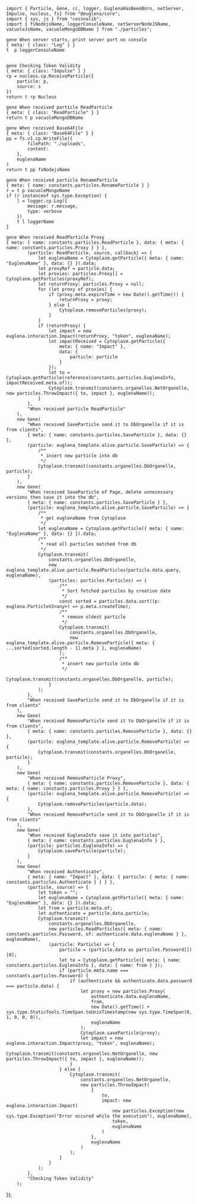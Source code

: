 
    import { Particle, Gene, cc, logger, EuglenaHasBeenBorn, netServer, Impulse, nucleus, fs} from "@euglena/core";
    import { sys, js } from "cessnalib";
    import { fsNodejsName, loggerConsoleName, netServerNodeJSName, vacuoleJsName, vacuoleMongoDBName } from "./particles";

    gene When server starts, print server port on console
    { meta: { class: "Log" } }
    t  p loggerConsoleName
    

    gene Checking Token Validity
    { meta: { class: "Impulse" } }
    rp = nucleus.cp.ReceiveParticle({
        particle: p,
        source: s
    })
    return t rp Nucleus

    gene When received particle ReadParticle
    { meta: { class: "ReadParticle" } }
    return t p vacuoleMongoDBName
    
    gene When received Base64File
    { meta: { class: "Base64File" } }
    pp = fs.v1.cp.WriteFile({
            filePath: "./uploads",
            content:
        },
        euglenaName
    ) 
    return t pp fsNodejsName
    
    gene When received particle RenameParticle
    { meta: { name: constants.particles.RenameParticle } }
    r = t p vacuoleMongoName
    if (r instanceof sys.type.Exception) {
        l = logger.cp.Log({
            message: r.message,
            type: verbose
        }) 
        t l loggerName
    }
    
    gene When received ReadParticle Proxy
    { meta: { name: constants.particles.ReadParticle }, data: { meta: { name: constants.particles.Proxy } } },
            (particle: ReadParticle, source, callback) => {
                let euglenaName = Cytoplasm.getParticle({ meta: { name: "EuglenaName" }, data: {} }).data;
                let proxyRef = particle.data;
                let proxies: particles.Proxy[] = Cytoplasm.getParticles(proxyRef);
                let returnProxy: particles.Proxy = null;
                for (let proxy of proxies) {
                    if (proxy.meta.expireTime > new Date().getTime()) {
                        returnProxy = proxy;
                    } else {
                        Cytoplasm.removeParticles(proxy);
                    }
                }
                if (returnProxy) {
                    let impact = new euglena.interaction.Impact(returnProxy, "token", euglenaName);
                    let impactReceived = Cytoplasm.getParticle({
                        meta: { name: "Impact" },
                        data: {
                            particle: particle
                        }
                    });
                    let to = Cytoplasm.getParticle(reference(constants.particles.EuglenaInfo, impactReceived.meta.of));
                    Cytoplasm.transmit(constants.organelles.NetOrganelle, new particles.ThrowImpact({ to, impact }, euglenaName));
                }
            },
            "When received particle ReadParticle"
        ),
        new Gene(
            "When received SaveParticle send it to DbOrganelle if it is from clients",
            { meta: { name: constants.particles.SaveParticle }, data: {} },
            (particle: euglena_template.alive.particle.SaveParticle) => {
                /**
                 * insert new particle into db
                 */
                Cytoplasm.transmit(constants.organelles.DbOrganelle, particle);
            }
        ),
        new Gene(
            "When received SaveParticle of Page, delete unnecessary versions then save it into the db",
            { meta: { name: constants.particles.SaveParticle } },
            (particle: euglena_template.alive.particle.SaveParticle) => {
                /**
                 * get euglenaName from Cytoplasm
                 */
                let euglenaName = Cytoplasm.getParticle({ meta: { name: "EuglenaName" }, data: {} }).data;
                /**
                 * read all particles matched from db
                 */
                Cytoplasm.transmit(
                    constants.organelles.DbOrganelle,
                    new euglena_template.alive.particle.ReadParticles(particle.data.query, euglenaName),
                    (particles: particles.Particles) => {
                        /**
                         * Sort fetched particles by creation date
                         */
                        const sorted = particles.data.sort((p: euglena.ParticleV2<any>) => p.meta.createTime);
                        /**
                         * remove oldest particle
                         */
                        Cytoplasm.transmit(
                            constants.organelles.DbOrganelle,
                            new euglena_template.alive.particle.RemoveParticle({ meta: { ...sorted[sorted.length - 1].meta } }, euglenaName)
                        );
                        /**
                         * insert new particle into db
                         */
                        Cytoplasm.transmit(constants.organelles.DbOrganelle, particle);
                    }
                );
            },
            "When received SaveParticle send it to DbOrganelle if it is from clients"
        ),
        new Gene(
            "When received RemoveParticle send it to DbOrganelle if it is from clients",
            { meta: { name: constants.particles.RemoveParticle }, data: {} },
            (particle: euglena_template.alive.particle.RemoveParticle) => {
                Cytoplasm.transmit(constants.organelles.DbOrganelle, particle);
            }
        ),
        new Gene(
            "When received RemoveParticle Proxy",
            { meta: { name: constants.particles.RemoveParticle }, data: { meta: { name: constants.particles.Proxy } } },
            (particle: euglena_template.alive.particle.RemoveParticle) => {
                Cytoplasm.removeParticles(particle.data);
            },
            "When received RemoveParticle send it to DbOrganelle if it is from clients"
        ),
        new Gene(
            "When received EuglenaInfo save it into particles",
            { meta: { name: constants.particles.EuglenaInfo } },
            (particle: particles.EuglenaInfo) => {
                Cytoplasm.saveParticle(particle);
            }
        ),
        new Gene(
            "When received Authenticate",
            { meta: { name: "Impact" }, data: { particle: { meta: { name: constants.particles.Authenticate } } } },
            (particle, source) => {
                let token = "";
                let euglenaName = Cytoplasm.getParticle({ meta: { name: "EuglenaName" }, data: {} }).data;
                let from = particle.meta.of;
                let authenticate = particle.data.particle;
                Cytoplasm.transmit(
                    constants.organelles.DbOrganelle,
                    new particles.ReadParticles({ meta: { name: constants.particles.Password, of: authenticate.data.euglenaName } }, euglenaName),
                    (particle: Particle) => {
                        particle = (particle.data as particles.Password[])[0];
                        let to = Cytoplasm.getParticle({ meta: { name: constants.particles.EuglenaInfo }, data: { name: from } });
                        if (particle.meta.name === constants.particles.Password) {
                            if (authenticate && authenticate.data.password === particle.data) {
                                let proxy = new particles.Proxy(
                                    authenticate.data.euglenaName,
                                    from,
                                    new Date().getTime() + sys.type.StaticTools.TimeSpan.toUnixTimestamp(new sys.type.TimeSpan(0, 1, 0, 0, 0)),
                                    euglenaName
                                );
                                Cytoplasm.saveParticle(proxy);
                                let impact = new euglena.interaction.Impact(proxy, "token", euglenaName);
                                Cytoplasm.transmit(constants.organelles.NetOrganelle, new particles.ThrowImpact({ to, impact }, euglenaName));
                            }
                        } else {
                            Cytoplasm.transmit(
                                constants.organelles.NetOrganelle,
                                new particles.ThrowImpact(
                                    {
                                        to,
                                        impact: new euglena.interaction.Impact(
                                            new particles.Exception(new sys.type.Exception("Error occured while the execution"), euglenaName),
                                            token,
                                            euglenaName
                                        )
                                    },
                                    euglenaName
                                )
                            );
                        }
                    }
                );
            },
            "Checking Token Validity"
        );
});

